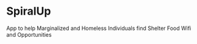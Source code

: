 # SpiralUp
App to help Marginalized and Homeless Individuals find Shelter Food Wifi and Opportunities
